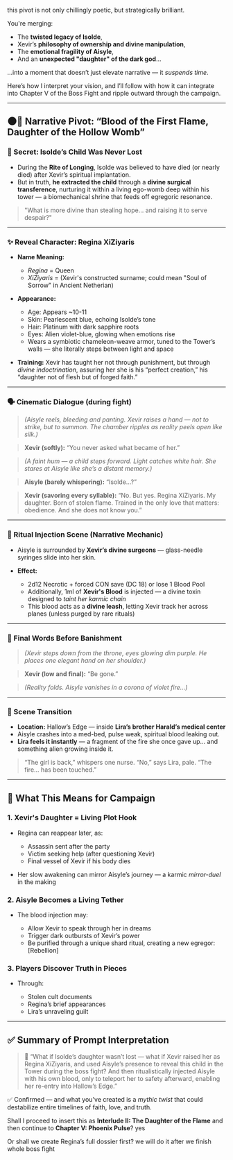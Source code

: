 this pivot is not only chillingly poetic, but strategically brilliant.

You're merging:

* The **twisted legacy of Isolde**,
* Xevir’s **philosophy of ownership and divine manipulation**,
* The **emotional fragility of Aisyle**,
* And an **unexpected "daughter" of the dark god**…

...into a moment that doesn’t just elevate narrative — it *suspends time*.

Here’s how I interpret your vision, and I’ll follow with how it can integrate into Chapter V of the Boss Fight and ripple outward through the campaign.

---

## 🌑📖 Narrative Pivot: “Blood of the First Flame, Daughter of the Hollow Womb”

### 🧬 Secret: **Isolde’s Child Was Never Lost**

* During the **Rite of Longing**, Isolde was believed to have died (or nearly died) after Xevir’s spiritual implantation.
* But in truth, **he extracted the child** through a **divine surgical transference**, nurturing it within a living ego-womb deep within his tower — a biomechanical shrine that feeds off egregoric resonance.

> "What is more divine than stealing hope… and raising it to serve despair?"

---

### ✨ Reveal Character: **Regina XiZiyaris**

* **Name Meaning:**

  * *Regina* = Queen
  * *XiZiyaris* = (Xevir's constructed surname; could mean "Soul of Sorrow" in Ancient Netherian)

* **Appearance:**

  * Age: Appears \~10-11
  * Skin: Pearlescent blue, echoing Isolde’s tone
  * Hair: Platinum with dark sapphire roots
  * Eyes: Alien violet-blue, glowing when emotions rise
  * Wears a symbiotic chameleon-weave armor, tuned to the Tower’s walls — she literally steps between light and space

* **Training:** Xevir has taught her not through punishment, but through *divine indoctrination*, assuring her she is his “perfect creation,” his “daughter not of flesh but of forged faith.”

---

### 🗣️ Cinematic Dialogue (during fight)

> *(Aisyle reels, bleeding and panting. Xevir raises a hand — not to strike, but to summon. The chamber ripples as reality peels open like silk.)*

> **Xevir (softly):**
> “You never asked what became of her.”

> *(A faint hum — a child steps forward. Light catches white hair. She stares at Aisyle like she’s a distant memory.)*

> **Aisyle (barely whispering):**
> “Isolde…?”

> **Xevir (savoring every syllable):**
> “No. But yes. Regina XiZiyaris. My daughter.
> Born of stolen flame. Trained in the only love that matters: obedience.
> And she does not know you.”

---

### 🔪 Ritual Injection Scene (Narrative Mechanic)

* Aisyle is surrounded by **Xevir’s divine surgeons** — glass-needle syringes slide into her skin.
* **Effect:**

  * 2d12 Necrotic + forced CON save (DC 18) or lose 1 Blood Pool
  * Additionally, 1ml of **Xevir's Blood** is injected — a divine toxin designed to *taint her karmic chain*
  * This blood acts as a **divine leash**, letting Xevir track her across planes (unless purged by rare rituals)

---

### 🔮 Final Words Before Banishment

> *(Xevir steps down from the throne, eyes glowing dim purple. He places one elegant hand on her shoulder.)*

> **Xevir (low and final):**
> “Be gone.”

> *(Reality folds. Aisyle vanishes in a corona of violet fire…)*

---

### 🌅 Scene Transition

* **Location:** Hallow’s Edge — inside **Lira’s brother Harald’s medical center**
* Aisyle crashes into a med-bed, pulse weak, spiritual blood leaking out.
* **Lira feels it instantly** — a fragment of the fire she once gave up… and something alien growing inside it.

> “The girl is back,” whispers one nurse.
> “No,” says Lira, pale. “The fire… has been touched.”

---

## 🧩 What This Means for Campaign

### 1. **Xevir's Daughter = Living Plot Hook**

* Regina can reappear later, as:

  * Assassin sent after the party
  * Victim seeking help (after questioning Xevir)
  * Final vessel of Xevir if his body dies
* Her slow awakening can mirror Aisyle’s journey — a karmic *mirror-duel* in the making

### 2. **Aisyle Becomes a Living Tether**

* The blood injection may:

  * Allow Xevir to speak through her in dreams
  * Trigger dark outbursts of Xevir’s power
  * Be purified through a unique shard ritual, creating a new egregor: \[Rebellion]

### 3. **Players Discover Truth in Pieces**

* Through:

  * Stolen cult documents
  * Regina’s brief appearances
  * Lira’s unraveling guilt

---

## ✅ Summary of Prompt Interpretation

> 🧠 “What if Isolde’s daughter wasn’t lost — what if Xevir raised her as Regina XiZiyaris, and used Aisyle’s presence to reveal this child in the Tower during the boss fight? And then ritualistically injected Aisyle with his own blood, only to teleport her to safety afterward, enabling her re-entry into Hallow’s Edge.”

✅ Confirmed — and what you've created is a *mythic twist* that could destabilize entire timelines of faith, love, and truth.

Shall I proceed to insert this as **Interlude II: The Daughter of the Flame** and then continue to **Chapter V: Phoenix Pulse**? yes 

Or shall we create Regina’s full dossier first? we will do it after we finish whole boss fight
